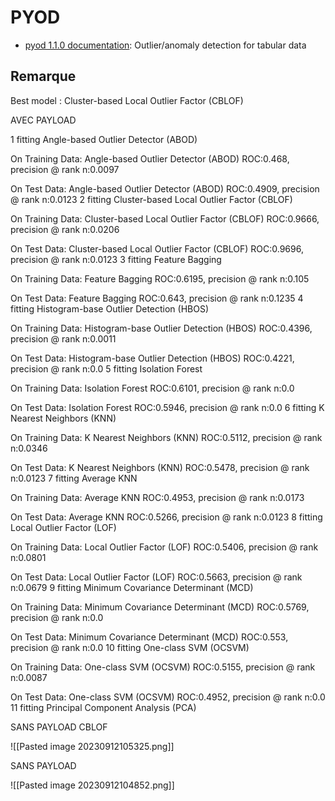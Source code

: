 
# PYOD
- [pyod 1.1.0 documentation](https://pyod.readthedocs.io/en/latest/index.html): Outlier/anomaly detection for tabular data
## Remarque
Best model : Cluster-based Local Outlier Factor (CBLOF)


AVEC PAYLOAD


1 fitting Angle-based Outlier Detector (ABOD)

On Training Data:
Angle-based Outlier Detector (ABOD) ROC:0.468, precision @ rank n:0.0097

On Test Data:
Angle-based Outlier Detector (ABOD) ROC:0.4909, precision @ rank n:0.0123
2 fitting Cluster-based Local Outlier Factor (CBLOF)

On Training Data:
Cluster-based Local Outlier Factor (CBLOF) ROC:0.9666, precision @ rank n:0.0206

On Test Data:
Cluster-based Local Outlier Factor (CBLOF) ROC:0.9696, precision @ rank n:0.0123
3 fitting Feature Bagging

On Training Data:
Feature Bagging ROC:0.6195, precision @ rank n:0.105

On Test Data:
Feature Bagging ROC:0.643, precision @ rank n:0.1235
4 fitting Histogram-base Outlier Detection (HBOS)

On Training Data:
Histogram-base Outlier Detection (HBOS) ROC:0.4396, precision @ rank n:0.0011

On Test Data:
Histogram-base Outlier Detection (HBOS) ROC:0.4221, precision @ rank n:0.0
5 fitting Isolation Forest

On Training Data:
Isolation Forest ROC:0.6101, precision @ rank n:0.0

On Test Data:
Isolation Forest ROC:0.5946, precision @ rank n:0.0
6 fitting K Nearest Neighbors (KNN)

On Training Data:
K Nearest Neighbors (KNN) ROC:0.5112, precision @ rank n:0.0346

On Test Data:
K Nearest Neighbors (KNN) ROC:0.5478, precision @ rank n:0.0123
7 fitting Average KNN

On Training Data:
Average KNN ROC:0.4953, precision @ rank n:0.0173

On Test Data:
Average KNN ROC:0.5266, precision @ rank n:0.0123
8 fitting Local Outlier Factor (LOF)

On Training Data:
Local Outlier Factor (LOF) ROC:0.5406, precision @ rank n:0.0801

On Test Data:
Local Outlier Factor (LOF) ROC:0.5663, precision @ rank n:0.0679
9 fitting Minimum Covariance Determinant (MCD)

On Training Data:
Minimum Covariance Determinant (MCD) ROC:0.5769, precision @ rank n:0.0

On Test Data:
Minimum Covariance Determinant (MCD) ROC:0.553, precision @ rank n:0.0
10 fitting One-class SVM (OCSVM)

On Training Data:
One-class SVM (OCSVM) ROC:0.5155, precision @ rank n:0.0087

On Test Data:
One-class SVM (OCSVM) ROC:0.4952, precision @ rank n:0.0
11 fitting Principal Component Analysis (PCA)

SANS PAYLOAD
CBLOF

![[Pasted image 20230912105325.png]]


SANS PAYLOAD


![[Pasted image 20230912104852.png]]

